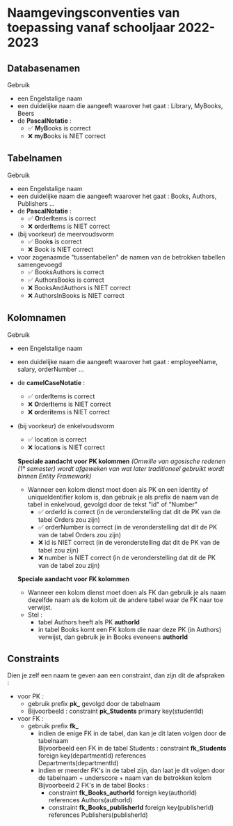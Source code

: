 # Naamgevingsconventies van toepassing vanaf schooljaar 2022-2023

## Databasenamen
  Gebruik  
  * een Engelstalige naam  
  * een duidelijke naam die aangeeft waarover het gaat : Library, MyBooks, Beers  
  * de **PascalNotatie** :   
    * :white_check_mark: **M**y**B**ooks is correct  
    * :x: **m**y**B**ooks is NIET correct  
  
## Tabelnamen  
  Gebruik
  * een Engelstalige naam
  * een duidelijke naam die aangeeft waarover het gaat : Books, Authors, Publishers ...
  * de **PascalNotatie** :
    * :white_check_mark: **O**rder**I**tems is correct
    * :x: **o**rder**I**tems is NIET correct 
  * (bij voorkeur) de meervoudsvorm  
    *  :white_check_mark: Book**s** is correct  
    * :x: Book is NIET correct  
  * voor zogenaamde "tussentabellen" de namen van de betrokken tabellen samengevoegd     
    *  :white_check_mark: BooksAuthors is correct  
    *  :white_check_mark: AuthorsBooks is correct  
    * :x: BooksAndAuthors is NIET correct    
    * :x: AuthorsInBooks is NIET correct    
## Kolomnamen   
  Gebruik
  * een Engelstalige naam
  * een duidelijke naam die aangeeft waarover het gaat : employeeName, salary, orderNumber ...
  * de **camelCaseNotatie** :
    * :white_check_mark: order**I**tems is correct
    * :x: **O**rder**I**tems is NIET correct   
    * :x: **o**rder**i**tems is NIET correct 
  * (bij voorkeur) de enkelvoudsvorm  
    *  :white_check_mark: location is correct  
    * :x: location**s** is NIET correct  
  
    **Speciale aandacht voor PK kolommen**  *(Omwille van agosische redenen (1° semester) wordt afgeweken van wat later traditioneel gebruikt wordt binnen Entity Framework)*     
    * Wanneer een kolom dienst moet doen als PK en een identity of uniqueIdentifier kolom is, dan gebruik je als prefix de naam van de tabel in enkelvoud, gevolgd door de tekst "Id" of "Number"     
      * :white_check_mark: orderId is correct (in de veronderstelling dat dit de PK van de tabel Orders zou zijn)    
      * :white_check_mark: orderNumber is correct (in de veronderstelling dat dit de PK van de tabel Orders zou zijn)          
      * :x: id is NIET correct (in de veronderstelling dat dit de PK van de tabel zou zijn)               
      * :x: number is NIET correct (in de veronderstelling dat dit de PK van de tabel zou zijn)   
    
    **Speciale aandacht voor FK kolommen**   
    * Wanneer een kolom dienst moet doen als FK dan gebruik je als naam dezelfde naam als de kolom uit de andere tabel waar de FK naar toe verwijst.  
    * Stel : 
      * tabel Authors heeft als PK **authorId**  
      * in tabel Books komt een FK kolom die naar deze PK (in Authors) verwijst, dan gebruik je in Books eveneens **authorId**  
  
## Constraints
  Dien je zelf een naam te geven aan een constraint, dan zijn dit de afspraken :    
  * voor PK :  
    * gebruik prefix **pk_** gevolgd door de tabelnaam
    * Bijvoorbeeld : constraint **pk_Students** primary key(studentId)
  * voor FK : 
    * gebruik prefix **fk_**
      *  indien de enige FK in de tabel, dan kan je dit laten volgen door de tabelnaam    
         Bijvoorbeeld een FK in de tabel Students  : constraint **fk_Students** foreign key(departmentId) references Departments(departmentId)    
       * indien er meerder FK's in de tabel zijn, dan laat je dit volgen door de tabelnaam + underscore + naam van de betrokken kolom
         Bijvoorbeeld 2 FK's in de tabel Books : 
           * constraint **fk_Books_authorId** foreign key(authorId) references Authors(authorId)  
           * constraint **fk_Books_publisherId** foreign key(publisherId) references Publishers(publisherId)  
